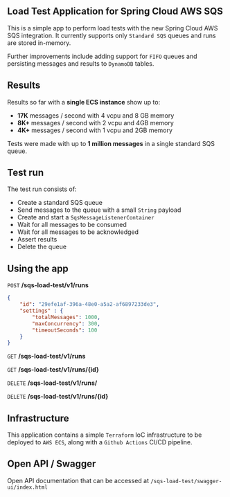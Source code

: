 ## Load Test Application for Spring Cloud AWS SQS 
This is a simple app to perform load tests with the new Spring Cloud AWS SQS integration.
It currently supports only `Standard SQS` queues and runs are stored in-memory.

Further improvements include adding support for `FIFO` queues and persisting messages and results to `DynamoDB` tables.

## Results

Results so far with a **single ECS instance** show up to:
* **17K** messages / second with 4 vcpu and 8 GB memory
* **8K+** messages / second with 2 vcpu and 4GB memory
* **4K+** messages / second with 1 vcpu and 2GB memory

Tests were made with up to **1 million messages** in a single standard SQS queue.

## Test run

The test run consists of:
* Create a standard SQS queue
* Send messages to the queue with a small `String` payload
* Create and start a `SqsMessageListenerContainer`
* Wait for all messages to be consumed
* Wait for all messages to be acknowledged
* Assert results
* Delete the queue

## Using the app

`POST` **/sqs-load-test/v1/runs**

```json
{
    "id": "29efe1af-396a-48e0-a5a2-af6897233de3",
    "settings" : {
        "totalMessages": 1000,
        "maxConcurrency": 300,
        "timeoutSeconds": 100
    }
}
```

`GET` **/sqs-load-test/v1/runs**

`GET` **/sqs-load-test/v1/runs/{id}**

`DELETE` **/sqs-load-test/v1/runs/**

`DELETE` **/sqs-load-test/v1/runs/{id}**

## Infrastructure

This application contains a simple `Terraform` IoC infrastructure to be deployed to `AWS ECS`, along with a `Github Actions` CI/CD pipeline.

## Open API / Swagger

Open API documentation that can be accessed at `/sqs-load-test/swagger-ui/index.html`

